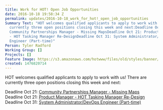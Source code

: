 ```yaml
---
title: Work for HOT! Open Job Opportunities
date: 2016-10-18 19:58:34 Z
permalink: updates/2016-10-18_work_for_hot!_open_job_opportunities
Summary Text: "HOT welcomes qualified applicants to apply to work with us! There are
  currently three open positions closing this week and next:Deadline Oct 21:
  Community Partnerships Manager - Missing MapsDeadline Oct 21: Product Manager
  - HOT Tasking Manager Re-DesignDeadline Oct 31: System Administrator/DevOps
  Engineer (Part-time)"
Person: Tyler Radford
Working Group: []
Projects: []
Feature Image: https://s3.amazonaws.com/hotwww/files/old/styles/banner/public/DSC_0186a.jpg
created: 1476820714
---
```


<p>HOT welcomes qualified applicants to apply to work with us! There are currently three open positions closing this week and next:</p><p>Deadline Oct 21:&nbsp;<a href="https://hotosm.org/job/community_partnerships_manager_missing_maps/2016">Community Partnerships Manager - Missing Maps</a><br>Deadline Oct 21:&nbsp;<a href="https://hotosm.org/product-manager-tmredesign">Product Manager - HOT Tasking Manager Re-Design<br></a>Deadline Oct 31:&nbsp;<a href="https://hotosm.org/jobs/sysadmin">System Administrator/DevOps Engineer (Part-time)</a></p>

